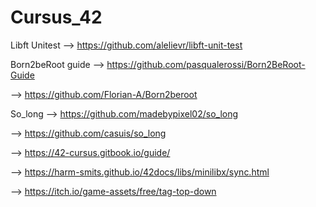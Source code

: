 # Cursus_42

Libft Unitest --> https://github.com/alelievr/libft-unit-test

Born2beRoot guide --> https://github.com/pasqualerossi/Born2BeRoot-Guide

   --> https://github.com/Florian-A/Born2beroot

So_long --> https://github.com/madebypixel02/so_long

   --> https://github.com/casuis/so_long
 
   --> https://42-cursus.gitbook.io/guide/
  
   --> https://harm-smits.github.io/42docs/libs/minilibx/sync.html

   --> https://itch.io/game-assets/free/tag-top-down
